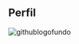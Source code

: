 ## Perfil
![githublogofundo](https://th.bing.com/th/id/OIP.QMVNjwwBoFlWh_Nu0YuDOwHaFC?dpr=2,3&pid=ImgDetMain&PC=EMMX01)
